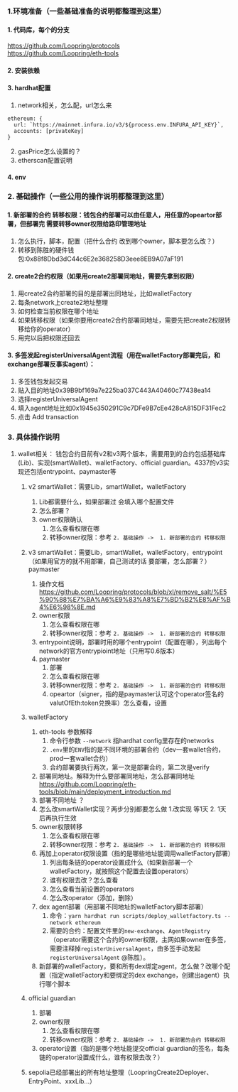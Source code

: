 ### 1.环境准备（一些基础准备的说明都整理到这里）
#### 1. 代码库，每个的分支
https://github.com/Loopring/protocols   
https://github.com/Loopring/eth-tools
#### 2. 安装依赖
#### 3. hardhat配置
1. network相关，怎么配，url怎么来
```
ethereum: {
  url: `https://mainnet.infura.io/v3/${process.env.INFURA_API_KEY}`,
  accounts: [privateKey]
}
```
2. gasPrice怎么设置的？
3. etherscan配置说明
#### 4. env

### 2. 基础操作（一些公用的操作说明都整理到这里）
#### 1. 新部署的合约 转移权限：钱包合约部署可以由任意人，用任意的opeartor部署，但部署完 需要转移owner权限给路印管理地址
   1. 怎么执行，脚本，配置（把什么合约 改到哪个owner，脚本要怎么改？）
   2. 转移到陈胜的硬件钱包:0x88f8Dbd3dC44c6E2e368258D3eee8EB9A07aF191
#### 2. create2合约权限（如果用create2部署同地址，需要先拿到权限） 
   1. 用create2合约部署的目的是部署出同地址，比如walletFactory
   2. 每条network上create2地址整理
   3. 如何检查当前权限在哪个地址
   4. 如果转移权限（如果你要用create2合约部署同地址，需要先把create2权限转移给你的operator）
   5. 用完以后把权限还回去
#### 3. 多签发起registerUniversalAgent流程（用在walletFactory部署完后，和exchange部署反事实agent）：
   1. 多签钱包发起交易
   2. 贴入目的地址0x39B9bf169a7e225ba037C443A40460c77438ea14
   3. 选择registerUniversalAgent
   4. 填入agent地址比如0x1945e350291C9c7DFe9B7cEe428cA815DF31Fec2
   5. 点击 Add transaction

### 3. 具体操作说明
   1. wallet相关：
      钱包合约目前有v2和v3两个版本，需要用到的合约包括基础库(Lib)、实现(smartWallet)、walletFactory、official guardian。4337的v3实现还包括entrypoint、paymaster等
      1. v2 smartWallet：需要Lib，smartWallet，walletFactory
         1. Lib都需要什么，如果部署过 会填入哪个配置文件
         2. 怎么部署？
         3. owner权限确认
            1. 怎么查看权限在哪
            2. 转移owner权限：参考 `2. 基础操作 ->  1. 新部署的合约 转移权限`
      2. v3 smartWallet：需要Lib，smartWallet，walletFactory，entrypoint（如果用官方的就不用部署，自己测试的话 要部署，怎么部署？）paymaster
         1. 操作文档 https://github.com/Loopring/protocols/blob/xl/remove_salt/%E5%90%88%E7%BA%A6%E9%83%A8%E7%BD%B2%E8%AF%B4%E6%98%8E.md
         2. owner权限        
            1. 怎么查看权限在哪
            2. 转移owner权限：参考 `2. 基础操作 ->  1. 新部署的合约 转移权限`   
         3. entrypoint说明，部署时用的哪个entrypoint（配置在哪），列出每个network的官方entrypioint地址（只用写0.6版本）
         4. paymaster
            1. 部署
            2. 怎么查看权限在哪
            3. 转移owner权限：参考 `2. 基础操作 ->  1. 新部署的合约 转移权限`
            4. opeartor（signer，指的是paymaster认可这个operator签名的valutOfEth:token兑换率）怎么查看，设置
           
      3. walletFactory
         1. eth-tools 参数解释 
            1. 命令行参数 `--network` 指hardhat config里存在的networks
            2. `.env`里的`ENV`指的是不同环境的部署合约（dev一套wallet合约，prod一套wallet合约）
            3. 合约部署要执行两次，第一次是部署合约，第二次是verify
         2. 部署同地址。解释为什么要部署同地址，怎么部署同地址 https://github.com/Loopring/eth-tools/blob/main/deployment_introduction.md
         3. 部署不同地址 ？
         4. 怎么改smartWallet实现？两步分别都要怎么做 1.改实现 等1天 2. 1天后再执行生效 
         5. owner权限转移
            1. 怎么查看权限在哪
            2. 转移owner权限：参考 `2. 基础操作 ->  1. 新部署的合约 转移权限`
         6. 再加上operator权限设置（指的是哪些地址能调用walletFactory部署）
            1. 列出每条链的operator设置成什么（如果新部署一个walletFactory，就按照这个配置去设置operators）
            2. 谁有权限去改？怎么查看
            3. 怎么查看当前设置的operators
            4. 怎么改operator（添加，删除）
         7. dex agent部署（用部署不同地址的walletFactory脚本部署）
            1. 命令：`yarn hardhat run scripts/deploy_walletfactory.ts --network ethereum` 
            2. 需要的合约：配置文件里的`new-exchange`、`AgentRegistry`（operator需要这个合约的owner权限，主网如果owner在多签，需要注释掉`registerUniversalAgent`，由多签手动发起`registerUniversalAgent` @陈胜）。
         8. 新部署的walletFactory，要和所有dex绑定agent，怎么做？改哪个配置（指定walletFactory和要绑定的dex exchange，创建出agent）执行哪个脚本
      4. official guardian
         1. 部署
         2. owner权限
            1. 怎么查看权限在哪
            2. 转移owner权限：参考 `2. 基础操作 ->  1. 新部署的合约 转移权限`  
         3. operator设置（指的是哪个地址能提交official guardian的签名，每条链的operator设置成什么，谁有权限去改？）
      5. sepolia已经部署出的所有地址整理（LoopringCreate2Deployer、EntryPoint、xxxLib...）
